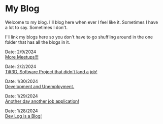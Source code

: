 # My Blog

Welcome to my blog. I'll blog here when ever I feel like it. Sometimes I have a lot to say. Sometimes I don't.

I'll link my blogs here so you don't have to go shuffling around in the one folder that has all the blogs in it.

Date: 2/9/2024<br>
[More Meetups!!!](blogsByDate/blog-9Feb2024.md)

Date: 2/2/2024<br>
[Tilt3D, Software Project that didn't land a job!](blogsByDate/blog-2Feb2024.md)

Date: 1/30/2024<br>
[Development and Unemployment.](blogsByDate/blog-30Jan2024.md)

Date: 1/29/2024<br>
[Another day another job application!](blogsByDate/blog-29Jan2024.md)

Date: 1/28/2024<br>
[Dev Log is a Blog!](blogsByDate/blog-28Jan2024.md)
